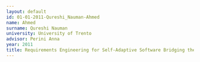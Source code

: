 ```yaml
---
layout: default 
id: 01-01-2011-Qureshi_Nauman-Ahmed
name: Ahmed
surname: Qureshi Nauman
university: University of Trento
advisor: Perini Anna
year: 2011
title: Requirements Engineering for Self-Adaptive Software Bridging the Gap Between Design-Time and Run-Time
---
```

